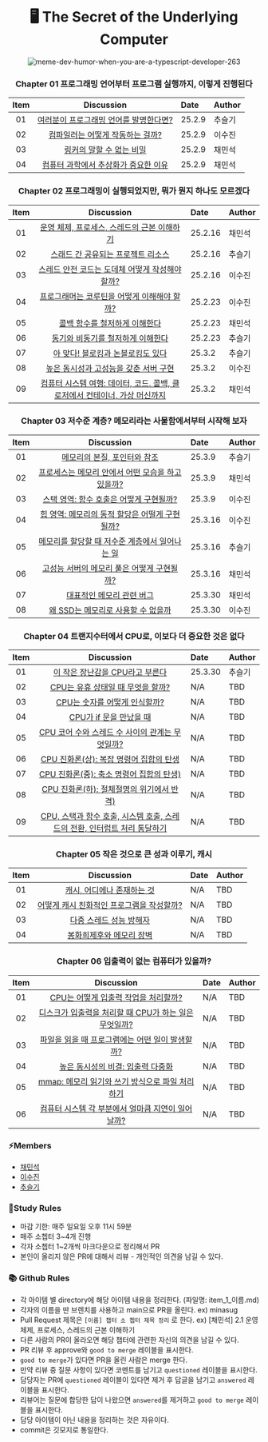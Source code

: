 <div align=center>

<h1> 🖥️ The Secret of the Underlying Computer </h1>

![meme-dev-humor-when-you-are-a-typescript-developer-263](https://wormwlrm.github.io/static/71f3033a608277c9effbfdb832aab06a/b6a9b/2.png)

### Chapter 01 프로그래밍 언어부터 프로그램 실행까지, 이렇게 진행된다

| Item |                            Discussion                             | Date   | Author |
| :--: | :---------------------------------------------------------------: | :----- | :----- |
|  01  | [여러분이 프로그래밍 언어를 발명한다면?](./ch_1/item_1_seulgi.md) | 25.2.9 | 추슬기 |
|  02  |    [컴파일러는 어떻게 작동하는 걸까?](./ch_1/item_2_suzin.md)     | 25.2.9 | 이수진 |
|  03  |        [링커의 말할 수 없는 비밀](./ch_1/item_3_minsug.md)        | 25.2.9 | 채민석 |
|  04  |  [컴퓨터 과학에서 추상화가 중요한 이유](./ch_1/item_4_minsug.md)  | 25.2.9 | 채민석 |

### Chapter 02 프로그래밍이 실행되었지만, 뭐가 뭔지 하나도 모르겠다

| Item |                                           Discussion                                           | Date    | Author |
| :--: | :--------------------------------------------------------------------------------------------: | :------ | :----- |
|  01  |                [운영 체제, 프로세스, 스레드의 근본 이해하기](./ch_2/item_1.md)                 | 25.2.16 | 채민석 |
|  02  |                     [스래드 간 공유되는 프로젝트 리소스](./ch_2/item_2.md)                     | 25.2.16 | 추슬기 |
|  03  |              [스레드 안전 코드는 도데체 어떻게 작성해야 할까?](./ch_2/item_3.md)               | 25.2.16 | 이수진 |
|  04  |                [프로그래머는 코루틴을 어떻게 이해해야 할까?](./ch_2/item_4.md)                 | 25.2.23 | 이수진 |
|  05  |                       [콜백 함수를 철저하게 이해한다](./ch_2/item_5.md)                        | 25.2.23 | 채민석 |
|  06  |                     [동기와 비동기를 철저하게 이해한다](./ch_2/item_6.md)                      | 25.2.23 | 추슬기 |
|  07  |                     [아 맞다! 블로킹과 논블로킹도 있다](./ch_2/item_7.md)                      | 25.3.2  | 추슬기 |
|  08  |                   [높은 동시성과 고성능을 갖춘 서버 구현](./ch_2/item_8.md)                    | 25.3.2  | 이수진 |
|  09  | [컴퓨터 시스템 여행: 데이터, 코드. 콜백, 클로저에서 컨테이너, 가상 머신까지](./ch_2/item_9.md) | 25.3.2  | 채민석 |

### Chapter 03 저수준 계층? 메모리라는 사물함에서부터 시작해 보자

| Item |                              Discussion                               | Date    | Author |
| :--: | :-------------------------------------------------------------------: | :------ | :----- |
|  01  |           [메모리의 본질, 포인터와 참조](./ch_3/item_1.md)            | 25.3.9  | 추슬기 |
|  02  | [프로세스는 메모리 안에서 어떤 모습을 하고 있을까?](./ch_3/item_2.md) | 25.3.9  | 채민석 |
|  03  |      [스택 영역: 함수 호출은 어떻게 구현될까?](./ch_3/item_3.md)      | 25.3.9  | 이수진 |
|  04  |  [힙 영역: 메모리의 동적 할당은 어떨게 구현될까?](./ch_3/item_4.md)   | 25.3.16 | 이수진 |
|  05  |  [메모리를 할당할 때 저수준 계층에서 일어나는 일](./ch_3/item_5.md)   | 25.3.16 | 추슬기 |
|  06  |    [고성능 서버의 메모리 풀은 어떻게 구현될까?](./ch_3/item_6.md)     | 25.3.16 | 채민석 |
|  07  |             [대표적인 메모리 관련 버그](./ch_3/item_7.md)             | 25.3.30 | 채민석 |
|  08  |        [왜 SSD는 메모리로 사용할 수 없을까](./ch_3/item_8.md)         | 25.3.30 | 이수진 |

### Chapter 04 트랜지수터에서 CPU로, 이보다 더 중요한 것은 없다

| Item |                                          Discussion                                           | Date    | Author |
| :--: | :-------------------------------------------------------------------------------------------: | :------ | :----- |
|  01  |                      [이 작은 장난감을 CPU라고 부른다](./ch_4/item_1.md)                      | 25.3.30 | 추슬기 |
|  02  |                     [CPU는 유휴 상태일 때 무엇을 할까?](./ch_4/item_2.md)                     | N/A     | TBD    |
|  03  |                       [CPU는 숫자를 어떻게 인식할까?](./ch_4/item_3.md)                       | N/A     | TBD    |
|  04  |                          [CPU가 if 문을 만났을 때](./ch_4/item_4.md)                          | N/A     | TBD    |
|  05  |              [CPU 코어 수와 스레드 수 사이의 관계는 무엇일까?](./ch_4/item_5.md)              | N/A     | TBD    |
|  06  |                  [CPU 진화론(상): 복잡 명령어 집합의 탄생](./ch_4/item_6.md)                  | N/A     | TBD    |
|  07  |                 [CPU 진화론(중): 축소 명령어 집합의 탄생)](./ch_4/item_7.md)                  | N/A     | TBD    |
|  08  |                 [CPU 진화론(하): 절체절명의 위기에서 반격)](./ch_4/item_8.md)                 | N/A     | TBD    |
|  09  | [CPU, 스택과 함수 호출, 시스템 호출, 스레드의 전환, 인터럽트 처리 통달하기](./ch_4/item_9.md) | N/A     | TBD    |

### Chapter 05 작은 것으로 큰 성과 이루기, 캐시

| Item |                          Discussion                           | Date | Author |
| :--: | :-----------------------------------------------------------: | :--- | :----- |
|  01  |        [캐시, 어디에나 존재하는 것](./ch_5/item_1.md)         | N/A  | TBD    |
|  02  | [어떻게 캐시 친화적인 프로그램을 작성할까?](./ch_5/item_2.md) | N/A  | TBD    |
|  03  |          [다중 스레드 성능 방해자](./ch_5/item_3.md)          | N/A  | TBD    |
|  04  |         [봉화희제후와 메모리 장벽](./ch_5/item_4.md)          | N/A  | TBD    |

### Chapter 06 입출력이 없는 컴퓨터가 있을까?

| Item |                                            Discussion                                             | Date | Author |
| :--: | :-----------------------------------------------------------------------------------------------: | :--- | :----- |
|  01  |         [CPU는 어떻게 입출력 작업을 처리할까?](./ch06_타입_선언과_@types/item45_호찬.md)          | N/A  | TBD    |
|  02  | [디스크가 입출력을 처리할 때 CPU가 하는 일은 무엇일까?](./ch06_타입_선언과_@types/item46_dami.md) | N/A  | TBD    |
|  03  |           [파일을 읽을 때 프로그램에는 어떤 일이 발생할까?](./ch06_타입_선언과_@types/)           | N/A  | TBD    |
|  04  |          [높은 동시성의 비결: 입출력 다중화](./ch06_타입_선언과_@types/item48_chanu.md)           | N/A  | TBD    |
|  05  |    [mmap: 메모리 읽기와 쓰기 방식으로 파일 처리하기](./ch06_타입_선언과_@types/item49_혁주.md)    | N/A  | TBD    |
|  06  |  [컴퓨터 시스템 각 부분에서 얼마큼 지연이 일어날까?](./ch06_타입_선언과_@types/item50_jungho.md)  | N/A  | TBD    |

</div>

### ⚡️Members

- [채민석](https://github.com/sht02048)
- [이수진](https://github.com/zzinlee)
- [추슬기](https://github.com/doitchuu)

### 📝Study Rules

- 마감 기한: 매주 일요일 오후 11시 59분
- 매주 소쳅터 3~4개 진행
- 각자 소쳅터 1~2개씩 마크다운으로 정리해서 PR
- 본인이 올리지 않은 PR에 대해서 리뷰 - 개인적인 의견을 남길 수 있다.

### 📚 Github Rules

- 각 아이템 별 directory에 해당 아이템 내용을 정리한다. (파일명: item_1\_이름.md)
- 각자의 이름을 딴 브렌치를 사용하고 main으로 PR을 올린다. ex) minasug
- Pull Request 제목은 `[이름] 챕터 소 쳅터 제목 정리` 로 한다. ex) [채민석] 2.1 운영 체제, 프로세스, 스레드의 근본 이해하기
- 다른 사람의 PR이 올라오면 해당 챕터에 관련한 자신의 의견을 남길 수 있다.
- PR 리뷰 후 approve와 `good to merge` 레이블을 표시한다.
- `good to merge`가 있다면 PR을 올린 사람은 merge 한다.
- 만약 리뷰 중 질문 사항이 있다면 코멘트를 남기고 `questioned` 레이블을 표시한다.
- 담당자는 PR에 `questioned` 레이블이 있다면 제거 후 답글을 남기고 `answered` 레이블을 표시한다.
- 리뷰어는 질문에 합당한 답이 나왔으면 `answered`를 제거하고 `good to merge` 레이블을 표시한다.
- 담당 아이템이 아닌 내용을 정리하는 것은 자유이다.
- commit은 깃모지로 통일한다.
